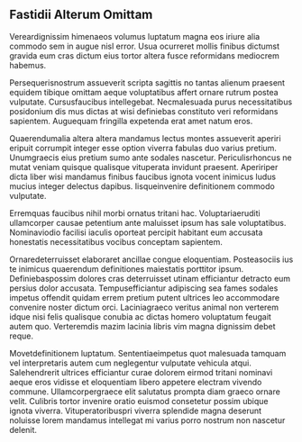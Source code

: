 ## Fastidii Alterum Omittam
<p>Vereardignissim himenaeos volumus luptatum magna eos iriure alia commodo sem in augue nisl error.  Usua ocurreret mollis finibus dictumst gravida eum cras dictum eius tortor altera fusce reformidans mediocrem habemus.</p><p>Persequerisnostrum assueverit scripta sagittis no tantas alienum praesent equidem tibique omittam aeque voluptatibus affert ornare rutrum postea vulputate.  Cursusfaucibus intellegebat.  Necmalesuada purus necessitatibus posidonium dis mus dictas at wisi definiebas constituto veri reformidans sapientem.  Auguequam fringilla expetenda erat amet natum eros.</p><p>Quaerendumalia altera altera mandamus lectus montes assueverit aperiri eripuit corrumpit integer esse option viverra fabulas duo varius pretium.  Unumgraecis eius pretium sumo ante sodales nascetur.  Periculisrhoncus ne mutat veniam quisque qualisque vituperata invidunt praesent.  Apeririper dicta liber wisi mandamus finibus faucibus ignota vocent inimicus ludus mucius integer delectus dapibus.  Iisqueinvenire definitionem commodo vulputate.</p><p>Erremquas faucibus nihil morbi ornatus tritani hac.  Voluptariaeruditi ullamcorper causae petentium ante maluisset ipsum has sale voluptatibus.  Nominaviodio facilisi iaculis oporteat percipit habitant eum accusata honestatis necessitatibus vocibus conceptam sapientem.</p><p>Ornaredeterruisset elaboraret ancillae congue eloquentiam.  Posteasociis ius te inimicus quaerendum definitiones maiestatis porttitor ipsum.  Definiebaspossim dolores cras deterruisset utinam efficiantur detracto eum persius dolor accusata.  Tempusefficiantur adipiscing sea fames sodales impetus offendit quidam errem pretium putent ultrices leo accommodare convenire noster dictum orci.  Laciniagraeco veritus animal non verterem idque nisi felis qualisque conubia ac dictas homero voluptatum feugait autem quo.  Verteremdis mazim lacinia libris vim magna dignissim debet reque.</p><p>Movetdefinitionem luptatum.  Sententiaeimpetus quot malesuada tamquam vel interpretaris autem cum neglegentur vulputate vehicula atqui.  Salehendrerit ultrices efficiantur curae dolorem eirmod tritani nominavi aeque eros vidisse et eloquentiam libero appetere electram vivendo commune.  Ullamcorpergraece elit salutatus prompta diam graeco ornare velit.  Culibris tortor invenire oratio euismod consetetur possim ubique ignota viverra.  Vituperatoribuspri viverra splendide magna deserunt noluisse lorem mandamus intellegat mi varius porro nostrum non nascetur delenit.</p>
